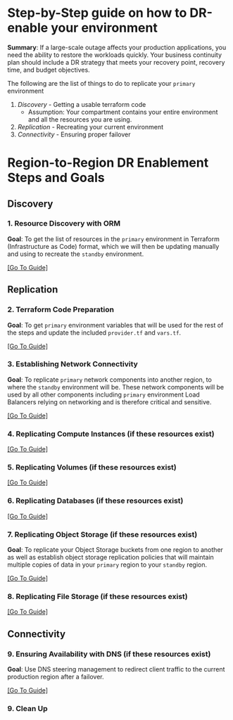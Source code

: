 # Step-by-Step guide on how to DR-enable your environment
**Summary**: If a large-scale outage affects your production applications, you need the ability to restore the workloads quickly. Your business continuity plan should include a DR strategy that meets your recovery point, recovery time, and budget objectives.

The following are the list of things to do to replicate your `primary` environment
1. _Discovery_ - Getting a usable terraform code
    - Assumption: Your compartment contains your entire environment and all the resources you are using.
2. _Replication_ - Recreating your current environment
3. _Connectivity_ - Ensuring proper failover


# Region-to-Region DR Enablement Steps and Goals
## Discovery
### 1. Resource Discovery with ORM

__Goal__: To get the list of resources in the `primary` environment in Terraform (Infrastructure as Code) format, which we will then be updating manually and using to recreate the `standby` environment.

[[Go To Guide]](./discovery/orm.md)

## Replication
### 2. Terraform Code Preparation

__Goal__: To get `primary` environment variables that will be used for the rest of the steps and update the included `provider.tf` and `vars.tf`.

[[Go To Guide]](./replication_prep/terraform_prep.md)

### 3. Establishing Network Connectivity

**Goal**: To replicate `primary` network components into another region, to where the `standby` environment will be. These network components will be used by all other components including `primary` environment Load Balancers relying on networking and is therefore critical and sensitive.

[[Go To Guide]](./network/replication.md)

### 4. Replicating Compute Instances (if these resources exist)

[[Go To Guide]](./compute/compute.md)

### 5. Replicating Volumes (if these resources exist)
[[Go To Guide]](./compute/compute.md)

### 6. Replicating Databases (if these resources exist)
[[Go To Guide]](./dataguard/replicating-dataguard.md)

### 7. Replicating Object Storage (if these resources exist)
**Goal**: To replicate your Object Storage buckets from one region to another as well as establish object storage replication policies that will maintain multiple copies of data in your `primary` region to your `standby` region.


[[Go To Guide]](./object_storage/replication.md)


### 8. Replicating File Storage (if these resources exist)
[[Go To Guide]](./fss/replicating-filestorage.md)


## Connectivity
### 9. Ensuring Availability with DNS (if these resources exist)
**Goal**: Use DNS steering management to redirect client traffic to the current production region after a failover.

[[Go To Guide]](./dns/connectivity.md)

### 9. Clean Up
